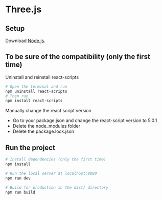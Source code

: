# Three.js

## Setup
Download [Node.js](https://nodejs.org/en/download/).

## To be sure of the compatibility (only the first time) 
Uninstall and reinstall react-scripts
``` bash
# Open the terminal and run 
npm uninstall react-scripts
# Then run
npm install react-scripts
```
Manually change the react script version
- Go to your package.json and change the react-script version to 5.0.1
- Delete the node_modules folder
- Delete the package.lock.json

## Run the project
``` bash
# Install dependencies (only the first time) 
npm install

# Run the local server at localhost:8080
npm run dev

# Build for production in the dist/ directory
npm run build
```